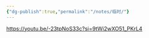 ```yaml
---
{"dg-publish":true,"permalink":"/notes/临时/"}
---
```


https://youtu.be/-23tpNoS33c?si=9tWi2wXO51_PKrL4
